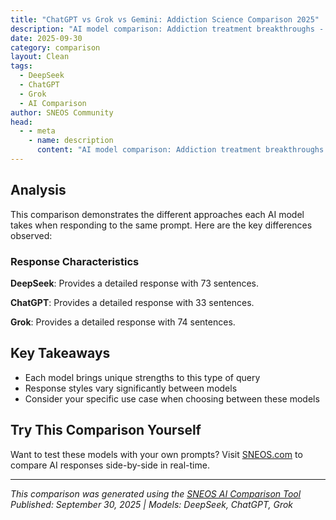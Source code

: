 ```yaml
---
title: "ChatGPT vs Grok vs Gemini: Addiction Science Comparison 2025"
description: "AI model comparison: Addiction treatment breakthroughs - neuroscience of recovery..."
date: 2025-09-30
category: comparison
layout: Clean
tags:
  - DeepSeek
  - ChatGPT
  - Grok
  - AI Comparison
author: SNEOS Community
head:
  - - meta
    - name: description
      content: "AI model comparison: Addiction treatment breakthroughs - neuroscience of recovery..."
---
```


<ChatComparison
  title="ChatGPT vs Grok vs Gemini: Addiction Science Comparison 2025"
  prompt="Addiction treatment breakthroughs - neuroscience of recovery"
  :responses='{
    "DeepSeek": "Of course. This is a fascinating and rapidly evolving field. The old models of addiction as a moral failing or simply a \u0022bad habit\u0022 are being completely overturned by neuroscience.\n\nHere is a comprehensive overview of the neuroscience of recovery and the most promising breakthroughs in addiction treatment.\n\n### The Core Neuroscience: Rethinking Addiction\n\nModern neuroscience frames addiction as a **chronic brain disorder** that hijacks the brain\u0027s natural learning, reward, stress, and self-control systems. The key circuits involved are:\n\n1.  **The Reward System (Mesolimbic Pathway):** Centered on the neurotransmitter **dopamine**. Addictive substances and behaviors cause a massive, unnatural surge of dopamine, far exceeding what natural rewards (food, social connection) provide. This teaches the brain \u0022this is the most important thing for survival.\u0022\n2.  **The Prefrontal Cortex (PFC):** The brain\u0027s \u0022CEO,\u0022 responsible for executive functions like impulse control, decision-making, and long-term planning. In addiction, the PFC becomes impaired. Its connections to the reward and emotional centers are weakened, leading to the characteristic loss of control.\n3.  **The Amygdala and Stress System:** Chronic drug use dysregulates the brain\u0027s stress neurotransmitters (like CRF and dynorphin). This leads to heightened anxiety, irritability, and dysphoria when not using. The drug is no longer taken to get \u0022high,\u0022 but to escape the \u0022low\u0022 of withdrawal.\n4.  **Learning and Memory Circuits (Hippocampus \u0026 Striatum:** The brain deeply encodes associations between the drug and the people, places, and things linked to it. These \u0022cues\u0022 can trigger powerful cravings long after detox.\n\nRecovery, from a neuroscientific view, is the process of the brain healing: rebalancing neurotransmitters, strengthening the prefrontal cortex, and weakening the power of drug-related cues.\n\n---\n\n### Major Breakthroughs in Addiction Treatment\n\nThese breakthroughs are directly informed by the neuroscience above.\n\n#### 1. Pharmacological Breakthroughs (Medication-Assisted Treatment - MAT)\n\nMAT is the gold standard for many substance use disorders, as it directly addresses the brain chemistry of addiction.\n\n*   **Opioid Use Disorder:**\n    *   **Buprenorphine (Suboxone, Sublocade):** A partial opioid agonist that quiets cravings and withdrawal without producing a significant high. The long-acting injectable form (**Sublocade**) is a major breakthrough, providing steady-state medication for a month, improving adherence and outcomes.\n    *   **Naltrexone (Vivitrol):** An opioid antagonist that blocks the effects of opioids. The extended-release injectable (**Vivitrol**) removes the need for daily pill-taking, a significant barrier to treatment.\n\n*   **Alcohol Use Disorder:**\n    *   **Naltrexone (Oral and Vivitrol):** Reduces cravings and the pleasurable effects of alcohol.\n    *   **The Sinclair Method:** A paradigm-shifting approach where patients take naltrexone *before* drinking. Over time, this pharmacologically extinguishes the craving by breaking the link between alcohol and reward.\n    *   **Baclofen:** A muscle relaxant that has shown promise, particularly in high doses, for reducing alcohol cravings, especially in patients who haven\u0027t responded to other treatments.\n\n#### 2. Neuromodulation and Brain Stimulation Therapies\n\nThese techniques directly target and modulate the malfunctioning brain circuits identified in addiction.\n\n*   **Transcranial Magnetic Stimulation (TMS):** Uses magnetic pulses to stimulate or inhibit specific brain regions. **Repetitive TMS (rTMS)** targeted at the dorsolateral prefrontal cortex (dlPFC) has shown remarkable success in reducing cravings for **cocaine, nicotine, and alcohol** by strengthening the weakened \u0022control center\u0022 of the brain. It is FDA-cleared for smoking cessation.\n*   **Deep Brain Stimulation (DBS):** A surgical intervention involving implanted electrodes. While still experimental for addiction, it has shown dramatic results in severe, treatment-resistant cases, particularly for opioid and alcohol use disorders. It directly modulates the reward and compulsion circuits.\n*   **Transcranial Direct Current Stimulation (tDCS):** A less invasive, more accessible form of brain stimulation that is being researched to reduce cravings and improve cognitive control.\n\n#### 3. Psychedelic-Assisted Psychotherapy\n\nThis is arguably the most revolutionary area of current research. Psychedelics seem to create a \u0022critical period\u0022 of neural plasticity, essentially allowing the brain to be rewired.\n\n*   **Psilocybin (Magic Mushrooms):** Clinical trials for alcohol and tobacco addiction have shown unprecedented success rates. Under therapeutic guidance, psilocybin can lead to profound, mystical-type experiences that result in increased motivation, a shift in perspective, and a disruption of rigid, addictive patterns.\n*   **Ibogaine (from the Iboga plant):** A powerful psychedelic that has shown remarkable efficacy in interrupting opioid addiction and eliminating withdrawal symptoms. However, it carries significant cardiac risks and is largely unregulated. Research is ongoing to create safer, synthetic analogs.\n*   **MDMA (Ecstasy):** Primarily researched for PTSD, its ability to enhance therapeutic alliance and reduce fear is being explored for treating the underlying trauma that often co-occurs with addiction.\n\n#### 4. Precision Medicine and Biomarkers\n\nThe future of treatment is personalized. Researchers are looking for:\n\n*   **Genetic Markers:** Identifying genetic variations that predict treatment response. For example, certain versions of the opioid receptor gene can influence how well someone responds to naltrexone.\n*   **Brain Imaging:** Using fMRI to identify specific brain circuit dysfunctions in an individual to guide treatment selection (e.g., if someone has severe PFC impairment, they might be a good candidate for rTMS).\n*   **Digital Biomarkers:** Using smartphone data, wearables, and voice analysis to predict relapse risk by detecting changes in sleep, movement, social interaction, and speech patterns.\n\n#### 5. Advanced Behavioral Therapies Informed by Neuroscience\n\nTherapy is evolving to directly target the neural mechanisms of addiction.\n\n*   **Cognitive Bias Modification (CBM):** Uses computerized tasks to \u0022retrain\u0022 the brain\u0027s automatic, unconscious attentional pull toward drug-related cues.\n*   **Mindfulness-Based Relapse Prevention (MBRP):** Teaches individuals to observe cravings as temporary, physical sensations in the brain and body without reacting to them. This strengthens the PFC\u0027s \u0022braking\u0022 power.\n*   **Contingency Management:** Provides tangible rewards (e.g., vouchers, cash) for verified drug-free tests. This powerfully engages the brain\u0027s natural reward system to compete with the artificial drug reward, leveraging the dopamine system for recovery.\n\n### The Future of Recovery\n\nThe overarching theme is a move away from a one-size-fits-all model. The future involves:\n\n*   **Integrated Treatment:** Combining these tools\u2014using a medication to stabilize brain chemistry, neuromodulation to strengthen cognitive control, and therapy to build new coping skills\u2014for a multi-pronged attack.\n*   **Destigmatization:** As the brain-based model becomes mainstream, it reduces the shame and blame associated with addiction, framing it as a medical condition worthy of treatment and compassion.\n*   **Earlier Intervention:** Using biomarkers and genetic risk factors to identify vulnerability and intervene before a full-blown disorder develops.\n\nThe neuroscience of recovery paints a picture of a brain that is damaged but remarkably plastic and capable of healing. These breakthroughs are providing the tools to facilitate that healing process in more effective, targeted, and compassionate ways than ever before.",
    "ChatGPT": "Certainly! Here\u0027s an overview of recent breakthroughs in addiction treatment, focusing on the neuroscience of recovery:\n\n### Addiction Treatment Breakthroughs: Neuroscience of Recovery\n\nAddiction is now understood as a complex brain disorder involving changes in brain structure and function, particularly in areas related to reward, motivation, memory, and self-control. Advances in neuroscience have paved the way for innovative treatment approaches targeting these brain changes to improve recovery outcomes.\n\n#### Key Neuroscience Insights in Addiction\n\n1. **Brain Circuitry and Neuroplasticity**  \n   Addiction alters the brain\u2019s reward circuitry, particularly the dopamine system in the mesolimbic pathway. These changes reinforce drug-seeking behaviors. However, neuroplasticity\u2014the brain\u0027s ability to reorganize and form new neural connections\u2014provides hope for recovery by allowing brain circuits to heal and adapt through targeted therapies.\n\n2. **Role of the Prefrontal Cortex**  \n   The prefrontal cortex, responsible for decision-making and impulse control, is often impaired in addiction. Enhancing the function of this area can improve self-regulation and reduce relapse risk.\n\n3. **Stress and the Extended Amygdala**  \n   Chronic stress impacts the extended amygdala, heightening cravings and relapse risk. Treatments that modulate stress responses are critical for sustained recovery.\n\n#### Breakthroughs in Neuroscientific Treatments\n\n1. **Neuromodulation Techniques**  \n   - **Transcranial Magnetic Stimulation (TMS):** Non-invasive brain stimulation targeting the prefrontal cortex has shown promise in reducing cravings and improving cognitive control.  \n   - **Deep Brain Stimulation (DBS):** In severe cases, DBS targeting specific brain areas is being explored to modulate dysfunctional circuits involved in addiction.\n\n2. **Pharmacological Advances**  \n   - **Medications Targeting Neurotransmitter Systems:** New drugs that adjust dopamine, glutamate, or GABA signaling can help restore balance in the brain\u2019s reward system. Examples include novel formulations of naltrexone, acamprosate, and emerging compounds like kappa opioid receptor antagonists.  \n   - **Neuropeptide-based Therapies:** Oxytocin and other neuropeptides are under investigation for their ability to reduce withdrawal symptoms, anxiety, and cravings.\n\n3. **Cognitive Training and Behavioral Interventions**  \n   Neuroscience has informed the development of cognitive-behavioral therapies that strengthen executive function, enhance emotional regulation, and reduce maladaptive habits by leveraging neuroplasticity.\n\n4. **Biomarker-Guided Personalized Treatment**  \n   Advances in brain imaging and genetic testing allow tailoring treatments based on individual neurobiological profiles, increasing effectiveness.\n\n5. **Integration of Digital Therapeutics**  \n   Digital platforms using biofeedback and cognitive training apps capitalize on brain science to provide accessible, scalable support for recovery.\n\n#### Future Directions\n\n- Continued research into brain circuits will identify novel targets for intervention.\n- Combining pharmacological, neuromodulation, and behavioral approaches offers synergistic benefits.\n- Emphasis on early detection and prevention informed by neuroscience.\n\n---\n\n### Summary\n\nBreakthroughs in the neuroscience of addiction recovery reveal that the brain\u2019s plasticity can be harnessed to repair circuits damaged by addiction. By targeting specific brain regions and neurotransmitter systems through advanced therapies such as neuromodulation, new medications, and personalized behavioral interventions, treatment outcomes are improving. Ongoing research into the neural underpinnings of addiction promises even more effective strategies for achieving and sustaining recovery.\n\nIf you\u0027d like, I can provide more detailed information on any specific treatment or neuroscience concept.",
    "Grok": "Addiction treatment has seen significant advancements in recent years, largely driven by a deeper understanding of the neuroscience behind addiction and recovery. Addiction is no longer viewed solely as a behavioral or moral failing but as a chronic brain disorder involving complex interactions between neural circuits, neurotransmitters, and environmental factors. Below, I\u2019ll summarize key breakthroughs in the neuroscience of recovery and how they are shaping modern addiction treatment.\n\n### 1. **Understanding Addiction as a Brain Disease**\n   - **Neuroplasticity and Rewiring the Brain**: Addiction hijacks the brain\u0027s reward system, particularly the mesolimbic pathway, which involves the release of dopamine\u2014a neurotransmitter associated with pleasure and reward. Repeated substance use or compulsive behaviors (like gambling) strengthen neural pathways linked to addiction, making it harder to resist cravings. However, neuroscience has shown that the brain\u0027s plasticity\u2014its ability to reorganize and form new connections\u2014offers hope for recovery. Treatments now focus on \u0022rewiring\u0022 these circuits through therapy and behavior modification.\n   - **Key Brain Regions Involved**: Research using brain imaging (e.g., fMRI, PET scans) has identified critical areas such as the prefrontal cortex (involved in decision-making and impulse control), amygdala (emotional processing), and nucleus accumbens (reward processing) as being altered in addiction. Recovery involves restoring balance to these regions.\n\n### 2. **Pharmacological Advances in Addiction Treatment**\n   Neuroscience has led to the development of medications that target specific brain mechanisms to reduce cravings and support recovery:\n   - **Opioid Addiction**: Medications like methadone, buprenorphine, and naltrexone work on opioid receptors in the brain to reduce withdrawal symptoms and block the euphoric effects of opioids. Buprenorphine, for instance, is a partial agonist that activates opioid receptors just enough to prevent withdrawal without producing a strong high.\n   - **Alcohol Use Disorder**: Drugs like acamprosate and naltrexone help restore balance to neurotransmitter systems (e.g., glutamate and GABA) disrupted by chronic alcohol use, reducing cravings and the risk of relapse.\n   - **Nicotine Addiction**: Varenicline mimics the effects of nicotine on the brain\u2019s nicotinic acetylcholine receptors, reducing cravings and the pleasurable effects of smoking.\n   - **Emerging Treatments**: Research is exploring novel targets, such as the endocannabinoid system and glutamate signaling, for treating various addictions. For instance, drugs modulating glutamate transmission are being tested for cocaine and methamphetamine dependence.\n\n### 3. **Behavioral and Cognitive Therapies Informed by Neuroscience**\n   Neuroscience has validated and refined therapeutic approaches by showing how they alter brain activity:\n   - **Cognitive Behavioral Therapy (CBT)**: CBT helps individuals recognize and change maladaptive thought patterns and behaviors associated with addiction. Studies show CBT can strengthen prefrontal cortex activity, improving impulse control and decision-making.\n   - **Mindfulness-Based Interventions**: Mindfulness and meditation practices reduce activity in the amygdala, helping to manage stress and emotional triggers that often lead to relapse. These techniques also enhance connectivity between brain regions involved in self-regulation.\n   - **Contingency Management**: This reward-based therapy (e.g., offering incentives for sobriety) leverages the brain\u2019s reward system to reinforce positive behaviors, counteracting the hijacked reward pathways of addiction.\n\n### 4. ** Neuromodulation Techniques**\n   Cutting-edge technologies are being used to directly influence brain activity in addiction treatment:\n   - **Transcranial Magnetic Stimulation (TMS)**: TMS uses magnetic fields to stimulate specific brain regions, such as the dorsolateral prefrontal cortex, to reduce cravings and improve self-control. Studies have shown promising results for alcohol, nicotine, and cocaine addiction.\n   - **Deep Brain Stimulation (DBS)**: Though still experimental, DBS involves implanting electrodes in specific brain areas (e.g., nucleus accumbens) to modulate reward circuits. It\u2019s being explored for severe, treatment-resistant addiction.\n   - **Neurofeedback**: This technique trains individuals to alter their brain activity in real-time using EEG feedback. It shows potential for reducing cravings and improving emotional regulation by targeting brainwave patterns associated with addiction.\n\n### 5. **Role of Stress and Trauma in Addiction Recovery**\n   - Neuroscience has illuminated the link between chronic stress, trauma, and addiction. The hypothalamic-pituitary-adrenal (HPA) axis, which regulates the stress response, is often dysregulated in individuals with substance use disorders, leading to heightened cravings under stress.\n   - Treatments now focus on reducing stress through therapies like trauma-focused CBT, eye movement desensitization and reprocessing (EMDR), and mindfulness. Additionally, research is exploring drugs that target stress hormones (e.g., cortisol) to prevent relapse.\n\n### 6. **Personalized Medicine and Genetic Insights**\n   - Advances in genomics and neuroimaging are paving the way for personalized addiction treatment. Genetic studies have identified variations in genes related to dopamine receptors (e.g., DRD2) and metabolism enzymes (e.g., CYP2A6 for nicotine) that influence addiction vulnerability and treatment response.\n   - For example, individuals with certain genetic profiles may respond better to specific medications or therapies. Brain imaging can also predict which patients are at higher risk of relapse, allowing for tailored interventions.\n\n### 7. **Focus on Long-Term Recovery and Relapse Prevention**\n   - Neuroscience research highlights that addiction recovery is not just about stopping substance use but about rebuilding healthy brain function over time. Relapse is often triggered by \u0022cue reactivity\u0022\u2014when environmental cues (e.g., seeing drug paraphernalia) activate addiction-related brain circuits.\n   - Therapies like cue-exposure therapy, combined with medications or mindfulness, aim to weaken these cue-reward associations. Additionally, long-term support systems (e.g., 12-step programs, peer support) help sustain recovery by providing social reinforcement, which activates the brain\u0027s reward system in healthier ways.\n\n### 8. **Emerging Research and Future Directions**\n   - **Psychedelic-Assisted Therapy**: Substances like psilocybin, MDMA, and ketamine are being studied for their potential to reset brain circuits involved in addiction. For instance, psilocybin may enhance neuroplasticity and help individuals reframe their relationship with substances, as seen in trials for alcohol and tobacco addiction.\n   - **Gut-Brain Axis**: Emerging evidence suggests that the gut microbiome influences brain function and addiction through the gut-brain axis. Probiotics and dietary interventions are being explored to support recovery by modulating inflammation and neurotransmitter production.\n   - **Artificial Intelligence and Machine Learning**: AI is being used to analyze brain imaging data and predict treatment outcomes, helping clinicians design more effective recovery plans.\n\n### Conclusion\nThe neuroscience of recovery has transformed addiction treatment by focusing on the brain\u2019s underlying mechanisms rather than just symptoms. From medications that balance neurotransmitter systems to therapies that harness neuroplasticity and cutting-edge technologies like TMS, these breakthroughs offer hope for more effective, personalized approaches. However, challenges remain, including accessibility to these treatments and the stigma surrounding addiction. Ongoing research continues to uncover new insights, promising even more innovative strategies for supporting long-term recovery. If you\u2019re interested in a specific aspect, such as a particular treatment or substance, let me know, and I can dive deeper!"
  }'
  published-date="14:11"
/>

## Analysis

This comparison demonstrates the different approaches each AI model takes when responding to the same prompt. Here are the key differences observed:

### Response Characteristics

**DeepSeek**: Provides a detailed response with 73 sentences. 

**ChatGPT**: Provides a detailed response with 33 sentences. 

**Grok**: Provides a detailed response with 74 sentences. 

## Key Takeaways

- Each model brings unique strengths to this type of query
- Response styles vary significantly between models
- Consider your specific use case when choosing between these models

## Try This Comparison Yourself

Want to test these models with your own prompts? Visit [SNEOS.com](https://sneos.com) to compare AI responses side-by-side in real-time.

---

*This comparison was generated using the [SNEOS AI Comparison Tool](https://sneos.com)*
*Published: September 30, 2025 | Models: DeepSeek, ChatGPT, Grok*
